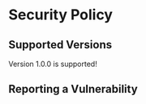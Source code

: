 # Security Policy

## Supported Versions

Version 1.0.0 is supported!

## Reporting a Vulnerability


